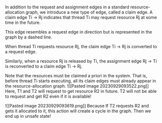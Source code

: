 
In addition to the request and assignment edges in a standard resource-
allocation graph, we introduce a new type of edge, called a claim edge. A claim edge Ti → Rj indicates that thread Ti may request resource Rj at some time in the future.

This edge resembles a request edge in direction but is represented in the graph by a dashed line.

When thread Ti requests resource Rj, the claim edge Ti → Rj is converted to a request edge.

Similarly, when a resource Rj is released by Ti, the assignment edge Rj → Ti is reconverted to a claim edge Ti → Rj.

Note that the resources must be claimed a priori in the system. That is,
before thread Ti starts executing, all its claim edges must already appear in the resource-allocation graph.
![[Pasted image 20230929093522.png]]
Here, T1 and T2 will request to get resource R2 in future. T2 will not
be able to request and get R2 even if it is available!

![[Pasted image 20230929093619.png]]
Because If T2 requests R2 and gets it allocated to it, this action will
create a cycle in the graph. Then we end up in unsafe state!